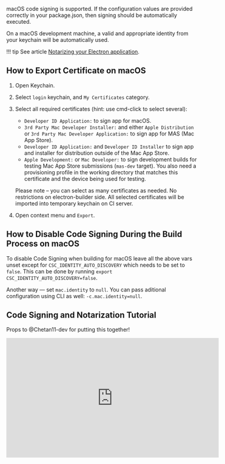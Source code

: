 macOS code signing is supported. If the configuration values are provided correctly in your package.json, then signing should be automatically executed.

On a macOS development machine, a valid and appropriate identity from your keychain will be automatically used.

!!! tip
    See article [Notarizing your Electron application](https://kilianvalkhof.com/2019/electron/notarizing-your-electron-application/).

## How to Export Certificate on macOS

1. Open Keychain.
2. Select `login` keychain, and `My Certificates` category.
3. Select all required certificates (hint: use cmd-click to select several):
   * `Developer ID Application:` to sign app for macOS.
   * `3rd Party Mac Developer Installer:` and either `Apple Distribution` or `3rd Party Mac Developer Application:` to sign app for MAS (Mac App Store).
   * `Developer ID Application:` and `Developer ID Installer` to sign app and installer for distribution outside of the Mac App Store.
   * `Apple Development:` or `Mac Developer:` to sign development builds for testing Mac App Store submissions (`mas-dev` target). You also need a provisioning profile in the working directory that matches this certificate and the device being used for testing.

   Please note – you can select as many certificates as needed. No restrictions on electron-builder side.
   All selected certificates will be imported into temporary keychain on CI server.
4. Open context menu and `Export`.

## How to Disable Code Signing During the Build Process on macOS

To disable Code Signing when building for macOS leave all the above vars unset except for `CSC_IDENTITY_AUTO_DISCOVERY` which needs to be set to `false`. This can be done by running `export CSC_IDENTITY_AUTO_DISCOVERY=false`.

Another way — set `mac.identity` to `null`. You can pass aditional configuration using CLI as well: `-c.mac.identity=null`.

## Code Signing and Notarization Tutorial
Props to @Chetan11-dev for putting this together!

<iframe width="560" height="315" src="https://www.youtube.com/embed/hYBLfjT57hU?si=lADhxKdYM_5mHsPo" title="MacOS Code Signing in Electron" frameborder="0" allow="accelerometer; autoplay; clipboard-write; encrypted-media; gyroscope; picture-in-picture; web-share" referrerpolicy="strict-origin-when-cross-origin" allowfullscreen></iframe>